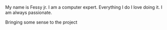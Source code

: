 My name is Fessy jr. I am a computer expert.
Everything I do I love doing it. 
I am always passionate.

Bringing some sense to the project
